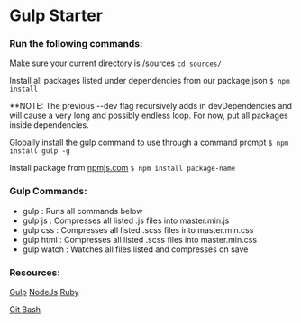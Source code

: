 # **Gulp Starter**

### Run the following commands:

Make sure your current directory is /sources
```cd sources/```

Install all packages listed under dependencies from our package.json
```$ npm install```

**NOTE: The previous --dev flag recursively adds in devDependencies and will cause a very long and possibly endless loop. For now, put all packages inside dependencies.

Globally install the gulp command to use through a command prompt
```$ npm install gulp -g```

Install package from [npmjs.com](https://www.npmjs.com/)
```$ npm install package-name```

### Gulp Commands:

- gulp            : Runs all commands below
- gulp js         : Compresses all listed .js files into master.min.js
- gulp css        : Compresses all listed .scss files into master.min.css
- gulp html       : Compresses all listed .scss files into master.min.css
- gulp watch      : Watches all files listed and compresses on save

### Resources:

[Gulp](https://www.npmjs.com/package/gulp)
[NodeJs](https://nodejs.org/en/)
[Ruby](http://rubyinstaller.org/downloads/)

[Git Bash](https://git-scm.com/downloads)
